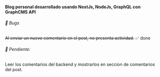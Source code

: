 #### Blog personal desarrollado usando NextJs, NodeJs, GraphQL con GraphCMS API

###### 🐞 Bugs

~~Al enviar un nuevo comentario en el post, no presenta actividad.~~ ✅ done



###### 📰 Pendiente:

Leer los comentarios del backend y mostrarlos en seccion de comentarios del post.

